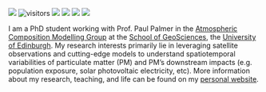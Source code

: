 [![](https://img.shields.io/github/followers/FeiYao-Edinburgh?label=Followers&style=social)](https://github.com/FeiYao-Edinburgh?tab=followers)
![visitors](https://visitor-badge.glitch.me/badge?page_id=FeiYao-Edinburgh.FeiYao-Edinburgh)
[![](https://img.shields.io/badge/Stack-Oveflow-yellow)](https://stackoverflow.com/users/10884756/fei-yao)
[![](https://img.shields.io/badge/ResearchGate-green)](https://www.researchgate.net/profile/Fei_Yao8)
[![](https://img.shields.io/badge/Google-Scholar-blue)](https://scholar.google.com/citations?user=eiy4D-YAAAAJ&hl=en)
[![](https://img.shields.io/badge/ORCID-green)](http://orcid.org/0000-0002-8327-3252)

I am a PhD student working with Prof. Paul Palmer in the [Atmospheric Composition Modelling Group](http://www.palmergroup.org/) at the [School of GeoSciences](https://www.ed.ac.uk/geosciences), the [University of Edinburgh](https://www.ed.ac.uk/). My research interests primarily lie in leveraging satellite observations and cutting-edge models to understand spatiotemporal variabilities of particulate matter (PM) and PM’s downstream impacts (e.g. population exposure, solar photovoltaic electricity, etc). More information about my research, teaching, and life can be found on my [personal website](https://feiyao-edinburgh.github.io/).


<!--
**FeiYao-Edinburgh/FeiYao-Edinburgh** is a ✨ _special_ ✨ repository because its `README.md` (this file) appears on your GitHub profile.

Here are some ideas to get you started:

- 🔭 I’m currently working on ...
- 🌱 I’m currently learning ...
- 👯 I’m looking to collaborate on ...
- 🤔 I’m looking for help with ...
- 💬 Ask me about ...
- 📫 How to reach me: ...
- 😄 Pronouns: ...
- ⚡ Fun fact: ...
-->
